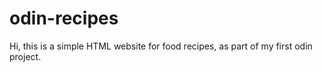 # odin-recipes
Hi, this is a simple HTML website for food recipes, as part of my first odin project.
